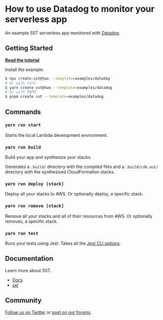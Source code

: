 # How to use Datadog to monitor your serverless app

An example SST serverless app monitored with [Datadog](https://www.datadoghq.com).

## Getting Started

[**Read the tutorial**](https://sst.dev/examples/how-to-use-datadog-to-monitor-your-serverless-app.html)

Install the example.

```bash
$ npx create-sst@two --template=examples/datadog
# Or with Yarn
$ yarn create sst@two --template=examples/datadog
# Or with PNPM
$ pnpm create sst --template=examples/datadog
```

## Commands

### `yarn run start`

Starts the local Lambda development environment.

### `yarn run build`

Build your app and synthesize your stacks.

Generates a `.build/` directory with the compiled files and a `.build/cdk.out/` directory with the synthesized CloudFormation stacks.

### `yarn run deploy [stack]`

Deploy all your stacks to AWS. Or optionally deploy, a specific stack.

### `yarn run remove [stack]`

Remove all your stacks and all of their resources from AWS. Or optionally removes, a specific stack.

### `yarn run test`

Runs your tests using Jest. Takes all the [Jest CLI options](https://jestjs.io/docs/en/cli).

## Documentation

Learn more about SST.

- [Docs](https://docs.sst.dev)
- [sst](https://docs.sst.dev/packages/sst)

## Community

[Follow us on Twitter](https://twitter.com/sst_dev) or [post on our forums](https://discourse.sst.dev).
